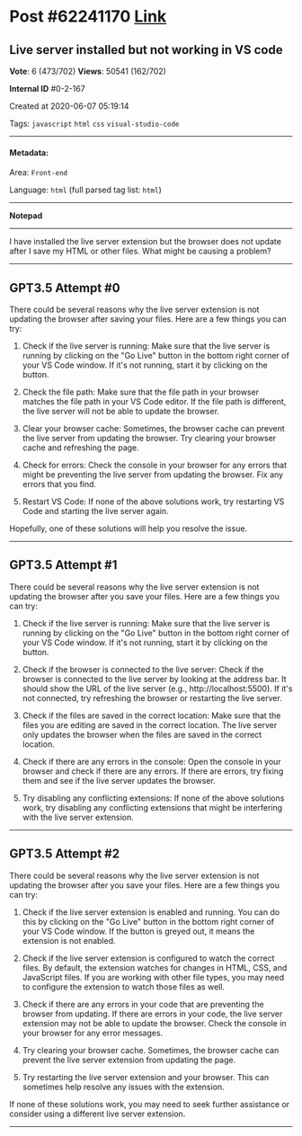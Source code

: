 
# Post \#62241170 [Link](https://stackoverflow.com/questions/62241170/)

## Live server installed but not working in VS code

**Vote**: 6 (473/702) **Views**: 50541 (162/702) 

**Internal ID** \#0-2-167

Created at 2020-06-07 05:19:14

Tags: `javascript` `html` `css` `visual-studio-code`

----------

#### Metadata:

Area: `Front-end`

Language: `html` (full parsed tag list: `html`)

----------

**Notepad**


----------

I have installed the live server extension but the browser does not update after I save my HTML or other files. What might be causing a problem?


----------
        
## GPT3.5 Attempt \#0

There could be several reasons why the live server extension is not updating the browser after saving your files. Here are a few things you can try:

1. Check if the live server is running: Make sure that the live server is running by clicking on the "Go Live" button in the bottom right corner of your VS Code window. If it's not running, start it by clicking on the button.

2. Check the file path: Make sure that the file path in your browser matches the file path in your VS Code editor. If the file path is different, the live server will not be able to update the browser.

3. Clear your browser cache: Sometimes, the browser cache can prevent the live server from updating the browser. Try clearing your browser cache and refreshing the page.

4. Check for errors: Check the console in your browser for any errors that might be preventing the live server from updating the browser. Fix any errors that you find.

5. Restart VS Code: If none of the above solutions work, try restarting VS Code and starting the live server again.

Hopefully, one of these solutions will help you resolve the issue.

--------

## GPT3.5 Attempt \#1

There could be several reasons why the live server extension is not updating the browser after you save your files. Here are a few things you can try:

1. Check if the live server is running: Make sure that the live server is running by clicking on the "Go Live" button in the bottom right corner of your VS Code window. If it's not running, start it by clicking on the button.

2. Check if the browser is connected to the live server: Check if the browser is connected to the live server by looking at the address bar. It should show the URL of the live server (e.g., http://localhost:5500). If it's not connected, try refreshing the browser or restarting the live server.

3. Check if the files are saved in the correct location: Make sure that the files you are editing are saved in the correct location. The live server only updates the browser when the files are saved in the correct location.

4. Check if there are any errors in the console: Open the console in your browser and check if there are any errors. If there are errors, try fixing them and see if the live server updates the browser.

5. Try disabling any conflicting extensions: If none of the above solutions work, try disabling any conflicting extensions that might be interfering with the live server extension.

--------

## GPT3.5 Attempt \#2

There could be several reasons why the live server extension is not updating the browser after you save your files. Here are a few things you can try:

1. Check if the live server extension is enabled and running. You can do this by clicking on the "Go Live" button in the bottom right corner of your VS Code window. If the button is greyed out, it means the extension is not enabled.

2. Check if the live server extension is configured to watch the correct files. By default, the extension watches for changes in HTML, CSS, and JavaScript files. If you are working with other file types, you may need to configure the extension to watch those files as well.

3. Check if there are any errors in your code that are preventing the browser from updating. If there are errors in your code, the live server extension may not be able to update the browser. Check the console in your browser for any error messages.

4. Try clearing your browser cache. Sometimes, the browser cache can prevent the live server extension from updating the page.

5. Try restarting the live server extension and your browser. This can sometimes help resolve any issues with the extension.

If none of these solutions work, you may need to seek further assistance or consider using a different live server extension.

--------
